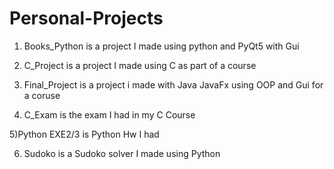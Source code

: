 # Personal-Projects

1) Books_Python is a project I made using python and PyQt5 with Gui

2) C_Project is a project I made using C as part of a course

3) Final_Project is a project i made with Java JavaFx using OOP and Gui for a coruse

4) C_Exam is the exam I had in my C Course

5)Python EXE2/3 is Python Hw I had

6) Sudoko is a Sudoko solver I made using Python
